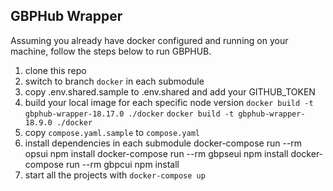 ## GBPHub Wrapper

Assuming you already have docker configured and running on your machine, follow the steps below to run GBPHUB.

1. clone this repo
2. switch to branch `docker` in each submodule
3. copy .env.shared.sample to .env.shared and add your GITHUB_TOKEN
4. build your local image for each specific node version
   `docker build -t gbphub-wrapper-18.17.0 ./docker`
   `docker build -t gbphub-wrapper-18.9.0 ./docker`
5. copy `compose.yaml.sample` to `compose.yaml`
6. install dependencies in each submodule
   docker-compose run --rm opsui npm install
   docker-compose run --rm gbpseui npm install
   docker-compose run --rm gbpcui npm install
7. start all the projects with `docker-compose up`
